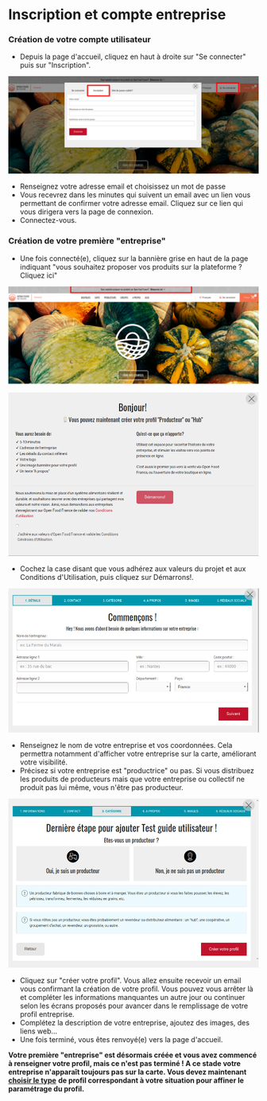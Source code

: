 # Inscription et compte entreprise

###  Création de votre compte utilisateur

* Depuis la page d'accueil, cliquez en haut à droite sur "Se connecter" puis sur "Inscription".

![](../.gitbook/assets/capture-du-2019-07-30-17-28-20.png)

* Renseignez votre adresse email et choisissez un mot de passe
* Vous recevrez dans les minutes qui suivent un email avec un lien vous permettant de confirmer votre adresse email. Cliquez sur ce lien qui vous dirigera vers la page de connexion.
* Connectez-vous.

### Création de votre première "entreprise"

* Une fois connecté\(e\), cliquez sur la bannière grise en haut de la page indiquant "vous souhaitez proposer vos produits sur la plateforme ? Cliquez ici"

![](../.gitbook/assets/capture-du-2019-07-30-17-31-12.png)

![](../.gitbook/assets/image%20%284%29.png)

* Cochez la case disant que vous adhérez aux valeurs du projet et aux Conditions d'Utilisation, puis cliquez sur Démarrons!.

![](../.gitbook/assets/image%20%286%29.png)

* Renseignez le nom de votre entreprise et vos coordonnées. Cela permettra notamment d'afficher votre entreprise sur la carte, améliorant votre visibilité.
* Précisez si votre entreprise est "productrice" ou pas. Si vous distribuez les produits de producteurs mais que votre entreprise ou collectif ne produit pas lui même, vous n'être pas producteur. 

![](../.gitbook/assets/capture-du-2019-07-30-17-37-32.png)

* Cliquez sur "créer votre profil". Vous allez ensuite recevoir un email vous confirmant la création de votre profil. Vous pouvez vous arrêter là et compléter les informations manquantes un autre jour ou continuer selon les écrans proposés pour avancer dans le remplissage de votre profil entreprise.
* Complétez la description de votre entreprise, ajoutez des images, des liens web...
* Une fois terminé, vous êtes renvoyé\(e\) vers la page d'accueil.

**Votre première "entreprise" est désormais créée et vous avez commencé à renseigner votre profil, mais ce n'est pas terminé ! A ce stade votre entreprise n'apparaît toujours pas sur la carte. Vous devez maintenant** [**choisir le type**](votre-profil/types-de-package.md) **de profil correspondant à votre situation pour affiner le paramétrage du profil.** 

